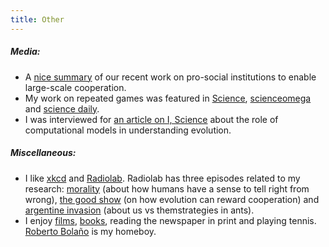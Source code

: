 ```yaml
---
title: Other
---
```


<!-- ##### **Social:**

- Sometimes I tweet [@garcia_juliang](https://twitter.com/garcia_juliang). -->

##### **Media:**

- A [nice summary](https://phys.org/news/2019-07-visible-key-large-scale-cooperation.html) of our recent work on pro-social institutions to enable large-scale cooperation.
- My work on repeated games was featured in [Science](https://science.sciencemag.org/content/337/6100/1304), [scienceomega](http://www.scienceomega.com/) and [science daily]().
- I was interviewed for [an article on I, Science](https://isciencemag.co.uk/news/simulating-the-cooperation-dilemma/) about the role of computational models in understanding evolution.

##### **Miscellaneous:**

- I like [xkcd](https://xkcd.com/) and [Radiolab](https://www.wnycstudios.org/podcasts/radiolab). Radiolab has three episodes related to my research: [morality](https://www.wnycstudios.org/podcasts/radiolab/episodes/91508-morality) (about how humans have a sense to tell right from wrong), [the good show](https://www.wnycstudios.org/podcasts/radiolab/episodes/103951-the-good-show) (on how evolution can reward cooperation) and [argentine invasion](https://www.wnycstudios.org/podcasts/radiolab/articles/226523-ants) (about us vs themstrategies in ants).
- I enjoy [films](https://www.imdb.com/user/ur11039329/ratings), [books](https://www.goodreads.com/user/show/1567950-julian), reading the newspaper in print and playing tennis. [Roberto Bolaño](https://en.wikipedia.org/wiki/Roberto_Bola%C3%B1o) is my homeboy.
